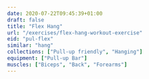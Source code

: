 ```yaml
---
date: 2020-07-22T09:45:39+01:00
draft: false
title: "Flex Hang"
url: "/exercises/flex-hang-workout-exercise"
eid: "pul-flex"
similar: "hang"
collections: ["Pull-up friendly", "Hanging"]
equipment: ["Pull-up Bar"]
muscles: ["Biceps", "Back", "Forearms"]
---
```

